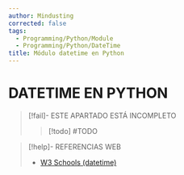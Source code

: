 ```yaml
---
author: Mindusting
corrected: false
tags:
  - Programming/Python/Module
  - Programming/Python/DateTime
title: Módulo datetime en Python
---
```


# DATETIME EN PYTHON

> [!fail]- ESTE APARTADO ESTÁ INCOMPLETO
> > [!todo] #TODO

> [!help]- REFERENCIAS WEB
> - [W3 Schools (datetime)](https://www.w3schools.com/python/python_datetime.asp)
